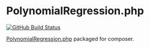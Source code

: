 # PolynomialRegression.php

[![GitHub Build Status](https://github.com/jbboehr/PolynomialRegression.php/workflows/ci/badge.svg)](https://github.com/jbboehr/PolynomialRegression.php/actions?query=workflow%3Aci)

[PolynomialRegression.php](http://www.drque.net/Projects/PolynomialRegression/) packaged for composer.

